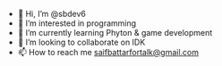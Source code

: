 - 👋 Hi, I’m @sbdev6
- 👀 I’m interested in programming
- 🌱 I’m currently learning Phyton & game development
- 💞️ I’m looking to collaborate on IDK
- 📫 How to reach me saifbattarfortalk@gmail.com

<!---
sbdev6/sbdev6 is a ✨ special ✨ repository because its `README.md` (this file) appears on your GitHub profile.
You can click the Preview link to take a look at your changes.
--->

